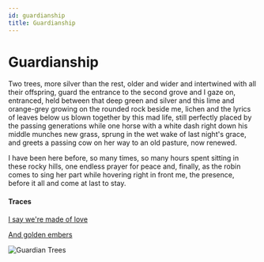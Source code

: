 ```yaml
---
id: guardianship
title: Guardianship
---
```


# Guardianship

Two trees, more silver than the rest,
older and wider and intertwined
with all their offspring, guard the entrance
to the second grove and I gaze on, entranced,
held between that deep green and silver
and this lime and orange-grey growing
on the rounded rock beside me,
lichen and the lyrics of leaves below us
blown together by this mad life, still
perfectly placed by the passing generations
while one horse with a white dash
right down his middle munches new grass,
sprung in the wet wake of last night's grace,
and greets a passing cow on her way
to an old pasture, now renewed.

I have been here before, so many times,
so many hours spent sitting in these rocky hills,
one endless prayer for peace and, finally,
as the robin comes to sing her part while
hovering right in front me,
the presence,
before it all and come at last 
to stay. 

#### Traces

[I say we're made of love](https://www.youtube.com/watch?v=_ony2eS0OWw&t=5 "The Show Starts Now")

[And golden embers](https://www.youtube.com/watch?v=k2QjEgOtCAA "Mandolin Orange")

![Guardian Trees](../img/guardian_trees.jpg)